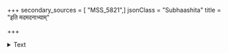 +++
secondary_sources = [ "MSS_5821",]
jsonClass = "Subhaashita"
title = "इति मदमदनाभ्याम्"

+++

<details><summary>Text</summary>

इति मदमदनाभ्यां रागिणः स्पष्टरागान् अनवरतरतश्रीसङ्गिनस् तानवेक्ष्य।  
अभजत परिवृत्तिं साथ पर्यस्तहस्ता रजनिरवनतेन्दुर्लज्जयाधोमुखीव॥
</details>
